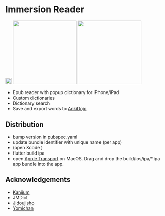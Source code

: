 # Immersion Reader

<p float="left">
  <img src="https://user-images.githubusercontent.com/13146030/201500224-030caf5f-927c-423e-ac54-d84150c7f3fe.jpg" width="20" />
  <img src="https://user-images.githubusercontent.com/13146030/201500252-0affc16e-b81a-407a-9697-42ce780a9068.jpg" width="200" /> 
  <img src="https://user-images.githubusercontent.com/13146030/201500259-08b1be79-1628-4053-ad4e-4c39dff2a881.jpg" width="200" />
</p>

- Epub reader with popup dictionary for iPhone/iPad
- Custom dictionaries
- Dictionary search
- Save and export words to [AnkiDojo](https://ankiweb.net/shared/info/433778282)

## Distribution

- bump version in pubspec.yaml
- update bundle identifier with unique name (per app)
- (open Xcode )
- flutter build ipa 
- open [Apple Transport](https://apps.apple.com/us/app/transporter/id1450874784) on MacOS. Drag and drop the build/ios/ipa/*.ipa app bundle into the app.

## Acknowledgements

- [Kanjium](https://github.com/mifunetoshiro/kanjium)
- JMDict
- [Jidoujisho](https://github.com/lrorpilla/jidoujisho)
- [Yomichan](https://github.com/FooSoft/yomichan)

